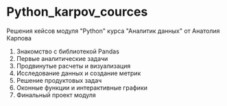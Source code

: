 # Python_karpov_cources
Решения кейсов модуля "Python" курса "Аналитик данных" от Анатолия Карпова

1. Знакомство с библиотекой Pandas
2. Первые аналитические задачи
3. Продвинутые расчеты и визуализация
4. Исследование данных и создание метрик
5. Решение продуктовых задач
6. Оконные функции и интерактивные графики
7. Финальный проект модуля
